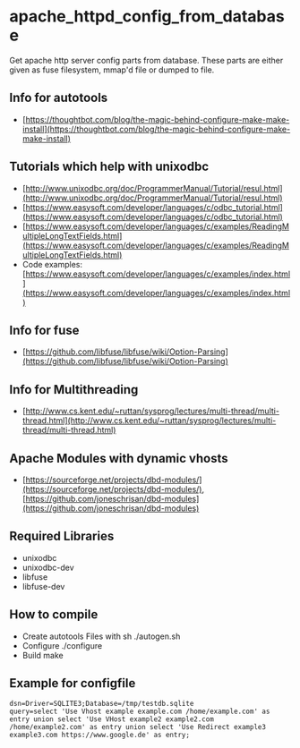 # apache_httpd_config_from_database
Get apache http server config parts from database. These parts are either given as fuse filesystem, mmap'd file or dumped to file.

## Info for autotools
 * [https://thoughtbot.com/blog/the-magic-behind-configure-make-make-install](https://thoughtbot.com/blog/the-magic-behind-configure-make-make-install)

## Tutorials which help with unixodbc
 * [http://www.unixodbc.org/doc/ProgrammerManual/Tutorial/resul.html](http://www.unixodbc.org/doc/ProgrammerManual/Tutorial/resul.html)
 * [https://www.easysoft.com/developer/languages/c/odbc_tutorial.html](https://www.easysoft.com/developer/languages/c/odbc_tutorial.html)
 * [https://www.easysoft.com/developer/languages/c/examples/ReadingMultipleLongTextFields.html](https://www.easysoft.com/developer/languages/c/examples/ReadingMultipleLongTextFields.html)
 * Code examples: [https://www.easysoft.com/developer/languages/c/examples/index.html](https://www.easysoft.com/developer/languages/c/examples/index.html)

## Info for fuse
 * [https://github.com/libfuse/libfuse/wiki/Option-Parsing](https://github.com/libfuse/libfuse/wiki/Option-Parsing)
 
## Info for Multithreading
 * [http://www.cs.kent.edu/~ruttan/sysprog/lectures/multi-thread/multi-thread.html](http://www.cs.kent.edu/~ruttan/sysprog/lectures/multi-thread/multi-thread.html)

## Apache Modules with dynamic vhosts
 * [https://sourceforge.net/projects/dbd-modules/](https://sourceforge.net/projects/dbd-modules/), [https://github.com/joneschrisan/dbd-modules](https://github.com/joneschrisan/dbd-modules)

## Required Libraries
 * unixodbc
 * unixodbc-dev
 * libfuse
 * libfuse-dev

## How to compile
 * Create autotools Files with
    sh ./autogen.sh
 * Configure
    ./configure
 * Build
    make

## Example for configfile 
    dsn=Driver=SQLITE3;Database=/tmp/testdb.sqlite
    query=select 'Use Vhost example example.com /home/example.com' as entry union select 'Use VHost example2 example2.com /home/example2.com' as entry union select 'Use Redirect example3 example3.com https://www.google.de' as entry;
